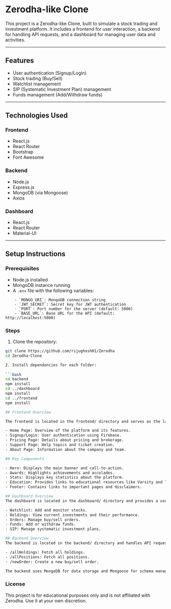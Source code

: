 # Zerodha-like Clone

This project is a Zerodha-like Clone, built to simulate a stock trading and investment platform. It includes a frontend for user interaction, a backend for handling API requests, and a dashboard for managing user data and activities.

---

## Features

- User authentication (Signup/Login)
- Stock trading (Buy/Sell)
- Watchlist management
- SIP (Systematic Investment Plan) management
- Funds management (Add/Withdraw funds)

---

## Technologies Used

### Frontend

- React.js
- React Router
- Bootstrap
- Font Awesome

### Backend

- Node.js
- Express.js
- MongoDB (via Mongoose)
- Axios

### Dashboard

- React.js
- React Router
- Material-UI

---

## Setup Instructions

### Prerequisites

- Node.js installed
- MongoDB instance running
- A `.env` file with the following variables:
  
```plaintext
    - `MONGO_URI`: MongoDB connection string
    - `JWT_SECRET`: Secret key for JWT authentication
    - `PORT`: Port number for the server (default: 5000)
    - `BASE_URL`: Base URL for the API (default: http://localhost:5000)
```

### Steps

1. Clone the repository:
   
 ```bash
 git clone https://github.com/rijughosh01/Zerodha
 cd Zerodha-Clone

2. Install dependencies for each folder:
   
 ```bash
cd backend
npm install
cd ../dashboard
npm install
cd ../frontend
npm install

## Frontend Overview

The frontend is located in the frontend/ directory and serves as the landing page for users. Key features include:

- Home Page: Overview of the platform and its features.
- Signup/Login: User authentication using Firebase.
- Pricing Page: Details about pricing and brokerage.
- Support Page: Help topics and ticket creation.
- About Page: Information about the company and team.

## Key Components

- Hero: Displays the main banner and call-to-action.
- Awards: Highlights achievements and accolades.
- Stats: Displays key statistics about the platform.
- Education: Provides links to educational resources like Varsity and TradingQ&A.
- Footer: Contains links to important pages and disclaimers.

## Dashboard Overview
The dashboard is located in the dashboard/ directory and provides a user interface for managing investments. Key components include:

- Watchlist: Add and monitor stocks.
- Holdings: View current investments and their performance.
- Orders: Manage buy/sell orders.
- Funds: Add or withdraw funds.
- SIP: Manage systematic investment plans.

## Backend Overview
The backend is located in the backend/ directory and handles API requests. Key endpoints include:

- /allHoldings: Fetch all holdings.
- /allPositions: Fetch all positions.
- /newOrder: Create a new buy/sell order.

The backend uses MongoDB for data storage and Mongoose for schema management.
```
### License

This project is for educational purposes only and is not affiliated with Zerodha. Use it at your own discretion.